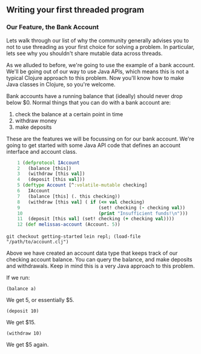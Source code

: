 ## Writing your first threaded program

### Our Feature, the Bank Account

Lets walk through our list of why the community generally advises you to not to use threading as your first choice for solving a problem. In particular, lets see why you shouldn't share mutable data across threads.

As we alluded to before, we're going to use the example of a bank account. We'll be going out of our way to use Java APIs, which means this is not a typical Clojure approach to this problem. Now you'll know how to make Java classes in Clojure, so you're welcome.

Bank accounts have a running balance that (ideally) should never drop below $0. Normal things that you can do with a bank account are:
 1. check the balance at a certain point in time
 2. withdraw money
 3. make deposits

These are the features we will be focussing on for our bank account.  We're going to get started with some Java API code that defines an account interface and account class.

~~~clojure
    1 (defprotocol IAccount
    2   (balance [this])
    3   (withdraw [this val])
    4   (deposit [this val]))
    5 (deftype Account [^:volatile-mutable checking]
    6   IAccount
    7   (balance [this] (. this checking))
    8   (withdraw [this val] ( if (<= val checking)
    9                             (set! checking (- checking val))
    10                            (print "Insufficient funds!\n")))
    11  (deposit [this val] (set! checking (+ checking val))))
    12 (def melissas-account (Account. 5))
~~~

`git checkout getting-started`
`lein repl; (load-file "/path/to/account.clj")`

Above we have created an account data type that keeps track of our checking account balance.
You can query the balance, and make deposits and withdrawals. Keep in mind this is a very Java approach to this problem.

If we run:

`(balance a)`

We get 5, or essentially $5.

`(deposit 10)`

We get $15.

`(withdraw 10)`

We get $5 again.
